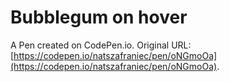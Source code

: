 # Bubblegum on hover

A Pen created on CodePen.io. Original URL: [https://codepen.io/natszafraniec/pen/oNGmoOa](https://codepen.io/natszafraniec/pen/oNGmoOa).

